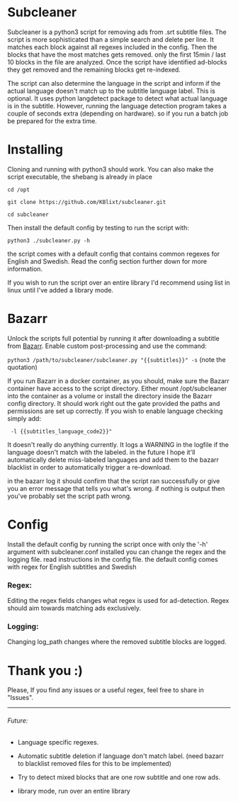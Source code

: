 # Subcleaner
Subcleaner is a python3 script for removing ads from .srt subtitle files.
The script is more sophisticated than a simple search and delete per line.
It matches each block against all regexes included in the config. Then the blocks that 
have the most matches gets removed. only the first 15min / last 10 blocks 
in the file are analyzed.
Once the script have identified ad-blocks they get removed and the remaining blocks 
get re-indexed.

The script can also determine the language in the script and inform if the actual 
language doesn't match up to the subtitle language label. This is optional. 
It uses python langdetect package to detect what actual language is in the subtitle.
However, running the language detection program takes a 
couple of seconds extra (depending on hardware). so if you run a batch job be prepared
for the extra time.


# Installing
Cloning and running with python3 should work. 
You can also make the script executable, the shebang is already in place

```cd /opt```

```git clone https://github.com/KBlixt/subcleaner.git```

```cd subcleaner```

Then install the default config by testing to run the script with:

```python3 ./subcleaner.py -h```

the script comes with a default config that contains common regexes for 
English and Swedish. Read the config section further down for more information.

If you wish to run the script over an entire library I'd recommend using list
in linux until I've added a library mode.

# Bazarr
Unlock the scripts full potential by running it after downloading a subtitle from 
[Bazarr](https://github.com/morpheus65535/bazarr). Enable custom post-processing and use
the command:

```python3 /path/to/subcleaner/subcleaner.py "{{subtitles}}" -s``` (note the quotation)

If you run Bazarr in a docker container, as you should,
make sure the Bazarr container have access to the script directory. Either
mount /opt/subcleaner into the container as a volume or install the directory inside 
the Bazarr config directory. It should work 
right out the gate provided the paths and permissions are set up correctly.
If you wish to enable language checking simply add:

``` -l {{subtitles_language_code2}}"``` 

It doesn't really do anything currently. It logs a 
WARNING in the logfile if the language doesn't match with the labeled. in the future 
I hope it'll automatically delete miss-labeled languages and add them to
the bazarr blacklist in order to automatically trigger a re-download.

in the bazarr log it should confirm that the script ran successfully or give you 
an error message that tells you what's wrong. if nothing is output then you've probably 
set the script path wrong.

# Config
Install the default config by running the script once with only the '-h' argument
with subcleaner.conf installed you can change the regex and the logging file.
read instructions in the config file. the default config comes with regex for 
English subtitles and Swedish

### Regex:
Editing the regex fields changes what regex is used for ad-detection. 
Regex should aim towards matching ads exclusively. 

### Logging:
Changing log_path changes where the removed subtitle blocks are logged.

# Thank you :)
Please, If you find any issues or a useful regex, feel free to share in "Issues".

__________________
###### Future:
* Language specific regexes.


* Automatic subtitle deletion if language don't match label. (need bazarr to blacklist removed files for this to be implemented)


* Try to detect mixed blocks that are one row subtitle and one row ads.


* library mode, run over an entire library

